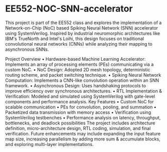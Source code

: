# EE552-NOC-SNN-accelerator
This project is part of the EE552 class and explores the implementation of a Network-on-Chip (NoC) based Spiking Neural Network (SNN) accelerator using SystemVerilog. Inspired by industrial neuromorphic architectures like IBM's TrueNorth and Intel's Loihi, this design focuses on traditional convolutional neural networks (CNNs) while analyzing their mapping to asynchronous SNNs.

Project Overview
• Hardware-based Machine Learning Accelerator: Implements an array of processing elements (PEs) communicating via a custom NoC.
• NoC Design: Adopted 2D mesh topology, deterministic routing scheme, and packet switching technique.
• Spiking Neural Network Computation: Implements a CNN-like convolution operation within an SNN framework.
• Asynchronous Design: Uses handshaking protocols to improve efficiency over synchronous architectures.
• RTL Implementation & Verification: Modeled and simulated using SystemVerilog with gate-level components and performance analysis.
Key Features
• Custom NoC for scalable communication
• PEs for convolution, pooling, and summation
• Packetized data transmission with memory access
• Verification using SystemVerilog testbenches
• Performance analysis on latency, throughput, bottlenecks, and deadlock possibilities
The project includes architecture definition, micro-architecture design, RTL coding, simulation, and final verification. Future enhancements may include expanding the input feature map size, increasing parallelism by adding more sum & accumulate blocks, and exploring multi-layer implementations.
